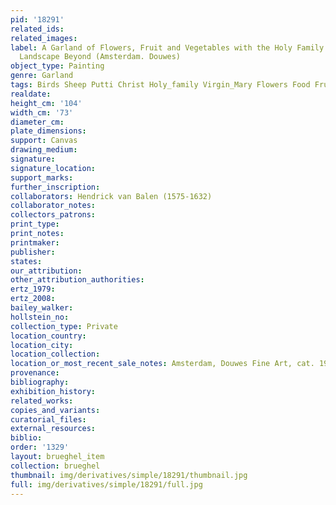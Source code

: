 ```yaml
---
pid: '18291'
related_ids: 
related_images: 
label: A Garland of Flowers, Fruit and Vegetables with the Holy Family in a River
  Landscape Beyond (Amsterdam. Douwes)
object_type: Painting
genre: Garland
tags: Birds Sheep Putti Christ Holy_family Virgin_Mary Flowers Food Fruit Garland
realdate: 
height_cm: '104'
width_cm: '73'
diameter_cm: 
plate_dimensions: 
support: Canvas
drawing_medium: 
signature: 
signature_location: 
support_marks: 
further_inscription: 
collaborators: Hendrick van Balen (1575-1632)
collaborator_notes: 
collectors_patrons: 
print_type: 
print_notes: 
printmaker: 
publisher: 
states: 
our_attribution: 
other_attribution_authorities: 
ertz_1979: 
ertz_2008: 
bailey_walker: 
hollstein_no: 
collection_type: Private
location_country: 
location_city: 
location_collection: 
location_or_most_recent_sale_notes: Amsterdam, Douwes Fine Art, cat. 1983
provenance: 
bibliography: 
exhibition_history: 
related_works: 
copies_and_variants: 
curatorial_files: 
external_resources: 
biblio: 
order: '1329'
layout: brueghel_item
collection: brueghel
thumbnail: img/derivatives/simple/18291/thumbnail.jpg
full: img/derivatives/simple/18291/full.jpg
---
```

